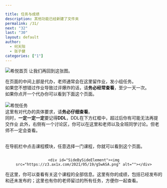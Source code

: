 ```yaml
---

title: 任务与成绩
description: 其他功能已经新建了文件夹
permalink: /31/
next: "32"
last: "30"
layout: default
author:
  - 何天阳
  - 张子健
categories: ["1"]
---
```

<script>
	document.addEventListener('DOMContentLoaded', function () {
	    var elems = document.querySelectorAll('img');
	    var instances = M.Materialbox.init(elems);
	    if (!IsPC()) {
	      document.querySelector('#mobile-hint').removeAttribute('hidden');
	    }
	  });
</script>

![希悦首页](https://z3.ax1x.com/2021/05/19/g5wiJH.png)
让我们再回到这张图。  


在页面的中间上部是代办，老师通常会在这里留作业，发小组任务。  
如果您不想错过作业导致过评爆炸的话，请**务必经常查看**，至少一天一次。  
如果你点开一个代办你可以看到下面这个页面。  
<br />
![希悦任务](https://z3.ax1x.com/2021/05/24/gvZ8N4.png)
<br>
这里有对代办的具体要求，请**务必仔细查看**。  
同时，**一定一定一定**要记得**DDL**，DDL在下方红框中，超过后你有可能无法再提交作业
此外，右侧有一个讨论区，你可以在这里和老师以及全班同学讨论。但老师不一定会查看。  
<br>



在导航栏中点击课程模块，任意选择一门课程，你就可以看到这个页面。

<div style="text-align:center">
	<div id="SideBySideElement"><img src="https://z3.ax1x.com/2021/05/19/g5wFWd.png" alt=""></div>

	<div id="SideBySideElement"><img src="https://z3.ax1x.com/2021/05/19/g5wASA.png" alt=""></div>
</div>
在这里，你可以查看有关这个课程的全部信息。这里有你的成绩，包括已经发布的和还未发布的；这里也有你的老师留过的所有任务，方便你一起查看。
